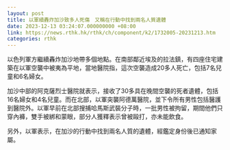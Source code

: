 ```yaml
---
layout: post
title: 以軍續轟炸加沙致多人死傷　又稱在行動中找到兩名人質遺體
date: 2023-12-13 03:24:07.000000000 +08:00
link: https://news.rthk.hk/rthk/ch/component/k2/1732005-20231213.htm
categories: rthk
---
```


以色列軍方繼續轟炸加沙地帶多個地點。在南部鄰近埃及的拉法鎮，有四座住宅建築在以軍空襲中被夷為平地，當地醫院指，這次空襲造成20多人死亡，包括7名兒童和6名婦女。

加沙中部的阿克薩烈士醫院就表示，接收了30多具在晚間空襲的死者遺體，包括16名婦女和4名兒童。而在北部，以軍突襲阿德萬醫院，並下令所有男性包括醫護到醫院外。以軍早前在北部搜捕哈馬斯武裝分子時，一批男性被拘留，期間他們只穿內褲，雙手被綁和蒙眼，部分人獲釋表示曾被毆打，亦未能飲食。

另外，以軍表示，在加沙的行動中找到兩名人質的遺體，經鑑定身份後已通知家屬。
